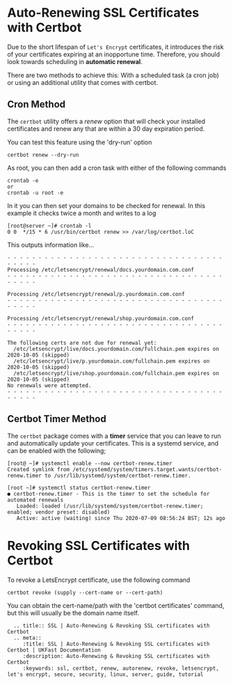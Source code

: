 #  Auto-Renewing SSL Certificates with Certbot
Due to the short lifespan of `Let's Encrypt` certificates, it introduces the risk of your certificates expiring at an inopportune time. Therefore, you should look towards scheduling in **automatic renewal**.

There are two methods to achieve this: With a scheduled task (a cron job) or using an additional utility that comes with certbot.
## Cron Method
The `certbot` utility offers a *renew* option that will check your installed certificates and renew any that are within a 30 day expiration period.

You can test this feature using the 'dry-run' option
```
certbot renew --dry-run
```

As root, you can then add a cron task with either of the following commands

```
crontab -e
or
crontab -u root -e
```

In it you can then set your domains to be checked for renewal. In this example it checks twice a month and writes to a log

```
[root@server ~]# crontab -l
0 0  */15 * 6 /usr/bin/certbot renew >> /var/log/certbot.loC
```
This outputs information like...
```
- - - - - - - - - - - - - - - - - - - - - - - - - - - - - - - - - - - - - - - -
Processing /etc/letsencrypt/renewal/docs.yourdomain.com.conf
- - - - - - - - - - - - - - - - - - - - - - - - - - - - - - - - - - - - - - - -

Processing /etc/letsencrypt/renewal/p.yourdomain.com.conf
- - - - - - - - - - - - - - - - - - - - - - - - - - - - - - - - - - - - - - - -

Processing /etc/letsencrypt/renewal/shop.yourdomain.com.conf
- - - - - - - - - - - - - - - - - - - - - - - - - - - - - - - - - - - - - - - -

The following certs are not due for renewal yet:
  /etc/letsencrypt/live/docs.yourdomain.com/fullchain.pem expires on 2020-10-05 (skipped)
  /etc/letsencrypt/live/p.yourdomain.com/fullchain.pem expires on 2020-10-05 (skipped)
  /etc/letsencrypt/live/shop.yourdomain.com/fullchain.pem expires on 2020-10-05 (skipped)
No renewals were attempted.
- - - - - - - - - - - - - - - - - - - - - - - - - - - - - - - - - - - - - - - -
``` 

## Certbot Timer Method

The `certbot` package comes with a **timer** service that you can leave to run and automatically update your certificates. This is a systemd service, and can be enabled with the following;

```
[root@ ~]# systemctl enable --now certbot-renew.timer
Created symlink from /etc/systemd/system/timers.target.wants/certbot-renew.timer to /usr/lib/systemd/system/certbot-renew.timer.

[root ~]# systemctl status certbot-renew.timer
● certbot-renew.timer - This is the timer to set the schedule for automated renewals
   Loaded: loaded (/usr/lib/systemd/system/certbot-renew.timer; enabled; vendor preset: disabled)
   Active: active (waiting) since Thu 2020-07-09 08:56:24 BST; 12s ago

```

# Revoking SSL Certificates with Certbot
To revoke a LetsEncrypt certificate, use the following command

```
certbot revoke (supply --cert-name or --cert-path)
```

You can obtain the cert-name/path with the 'certbot certificates' command, but this will usually be the domain name itself.

```eval_rst
  .. title:: SSL | Auto-Renewing & Revoking SSL certificates with Certbot
  .. meta::
     :title: SSL | Auto-Renewing & Revoking SSL certificates with Certbot | UKFast Documentation
     :description: Auto-Renewing & Revoking SSL certificates with Certbot
     :keywords: ssl, certbot, renew, autorenew, revoke, letsencrypt, let's encrypt, secure, security, linux, server, guide, tutorial
```
